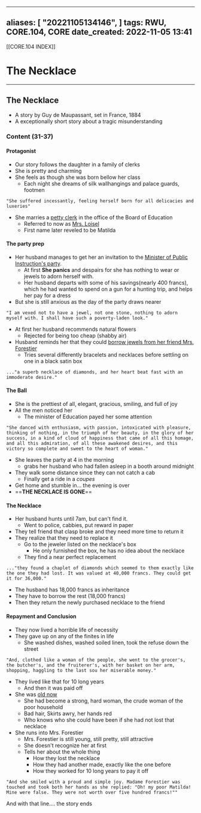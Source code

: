 
---
aliases: [ "20221105134146",  ]
tags: RWU, CORE.104, CORE
date_created: 2022-11-05 13:41
---
[[CORE.104 INDEX]]
# The Necklace
---
## The Necklace 
- A story by Guy de Maupassant, set in France, 1884
- A exceptionally short story about a tragic misunderstanding
### Content (31-37)
#### Protagonist
- Our story follows the daughter in a family of clerks
- She is pretty and charming
- She feels as though she was born bellow her class 
	- Each night she dreams of silk wallhangings and palace guards, footmen
```ad-quote
"She suffered incessantly, feeling herself born for all delicacies and luxeries"
```
- She marries a <u>petty clerk</u> in the office of the Board of Education
	- Referred to now as <u>Mrs. Loisel</u>
	- First name later reveled to be Matilda

#### The party prep
- Her husband manages to get her an invitation to the <u>Minister of Public Instruction's party</u>.
	- At first **She panics** and despairs for she has nothing to wear or jewels to adorn herself with.
	- Her husband departs with some of his savings(nearly 400 francs), which he had wanted to spend on a gun for a hunting trip, and helps her pay for a dress
- But she is still anxious as the day of the party draws nearer
```ad-quote
"I am vexed not to have a jewel, not one stone, nothing to adorn myself with. I shall have such a poverty-laden look."
```
- At first her husband recommends natural flowers
	- Rejected for being too cheap (shabby air)
- Husband reminds her that they could <u>borrow jewels from her friend Mrs. Forestier</u>
	- Tries several differently bracelets and necklaces before settling on one in a black satin box
```ad-quote
..."a superb necklace of diamonds, and her heart beat fast with an immoderate desire."
```

#### The Ball
- She is the prettiest of all, elegant, gracious, smiling, and full of joy
- All the men noticed her
	- The minister of Education payed her some attention
```ad-quote
"She danced with enthusiasm, with passion, intoxicated with pleasure, thinking of nothing, in the triumph of her beauty, in the glory of her success, in a kind of cloud of happiness that came of all this homage, and all this admiration, of all these awakened desires, and this victory so complete and sweet to the heart of woman."
```
- She leaves the party at 4 in the morning
	- grabs her husband who had fallen asleep in a booth around midnight
- They walk some distance since they can not catch a cab
	- Finally get a ride in a *coupes* 
- Get home and stumble in... the evening is over
- ==**THE NECKLACE IS GONE**==

#### The Necklace
- Her husband hunts until 7am, but can't find it. 
	- Went to police, cabbies, put reward in paper
- They tell friend that clasp broke and they need more time to return it
- They realize that they need to replace it
	- Go to the jeweler listed on the necklace's box
		- He only furnished the box, he has no idea about the necklace
	- They find a near perfect replacement
```ad-quote
..."they found a chaplet of diamonds which seemed to them exactly like the one they had lost. It was valued at 40,000 francs. They could get it for 36,000."
```
- The husband has 18,000 francs as inheritance
- They have to borrow the rest (18,000 francs)
- Then they return the newly purchased necklace to the friend

#### Repayment and Conclusion
- They now lived a horrible life of necessity
- They gave up on any of the finites in life
	- She washed dishes, washed soiled linen, took the refuse down the street
```ad-quote
"And, clothed like a woman of the people, she went to the grocer's, the butcher's, and the fruiterer's, with her basket on her arm, shopping, haggling to the last sou her miserable money."
```
- They lived like that for 10 long years
	- And then it was paid off
- She was <u>old now</u>
	- She had become a strong, hard woman, the crude woman of the poor household
	- Bad hair, Skirts awry, her hands red
	- Who knows who she could have been if she had not lost that necklace
- She runs into Mrs. Forestier
	- Mrs. Forestier is still young, still pretty, still attractive
	- She doesn't recognize her at first
	- Tells her about the whole thing
		- How they lost the necklace
		- How they had another made, exactly like the one before
		- How they worked for 10 long years to pay it off
```ad-quote
"And she smiled with a proud and simple joy. Madame Forestier was touched and took both her hands as she replied: "Oh! my poor Matilda! Mine were false. They were not worth over five hundred francs!""
```
And with that line.... the story ends